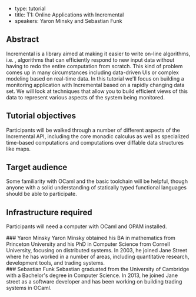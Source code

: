 - type: tutorial
- title: T1: Online Applications with Incremental
- speakers: Yaron Minsky and Sebastian Funk

## Abstract
Incremental is a library aimed at making it easier to write on-line algorithms,
i.e. , algorithms that can efficiently respond to new input data without having
to redo the entire computation from scratch. This kind of problem comes up in
many circumstances including data-driven UIs or complex modeling based on
real-time data. In this tutorial we'll focus on building a monitoring application
with Incremental based on a rapidly changing data set. We will look at techniques
that allow you to build efficient views of this data to represent various aspects
of the system being monitored.

## Tutorial objectives
Participants will be walked through a number of different aspects of the
Incremental API, including the core monadic calculus as well as specialized
time-based computations and computations over diffable data structures like maps.

## Target audience
Some familiarity with OCaml and the basic toolchain will be helpful, though anyone
with a solid understanding of statically typed functional languages should be
able to participate.

## Infrastructure required
Participants will need a computer with OCaml and OPAM installed.


<div class="content" media:type="text/omd">
### Yaron Minsky
Yaron Minsky obtained his BA in mathematics from Princeton University and his PhD in Computer Science from Cornell University, focusing on distributed systems. In 2003, he joined Jane Street where he has worked in a number of areas, including quantitative research, development tools, and trading systems.
</div>


<div class="content" media:type="text/omd">
### Sebastian Funk
Sebastian graduated from the University of Cambridge with a Bachelor's degree in Computer Science. In 2013, he joined Jane street as a software developer and has been working on building trading systems in OCaml.
</div>
